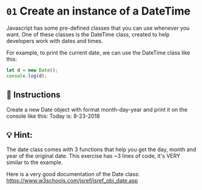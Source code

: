 # `01` Create an instance of a DateTime

Javascript has some pre-defined classes that you can use whenever you want. One of these classes is the DateTime class, created to help developers work with dates and times. 

For example, to print the current date, we can use the DateTime class like this:

```js
let d = new Date();
console.log(d);
```

## 📝 Instructions

Create a new Date object with format month-day-year and print it on the console like this:
Today is: 8-23-2018


## 💡 Hint:

The date class comes with 3 functions that help you get the day, month and year of the original date.
This exercise has ~3 lines of code, it's VERY similar to the example.

Here is a very good documentation of the Date class:
https://www.w3schools.com/jsref/jsref_obj_date.asp